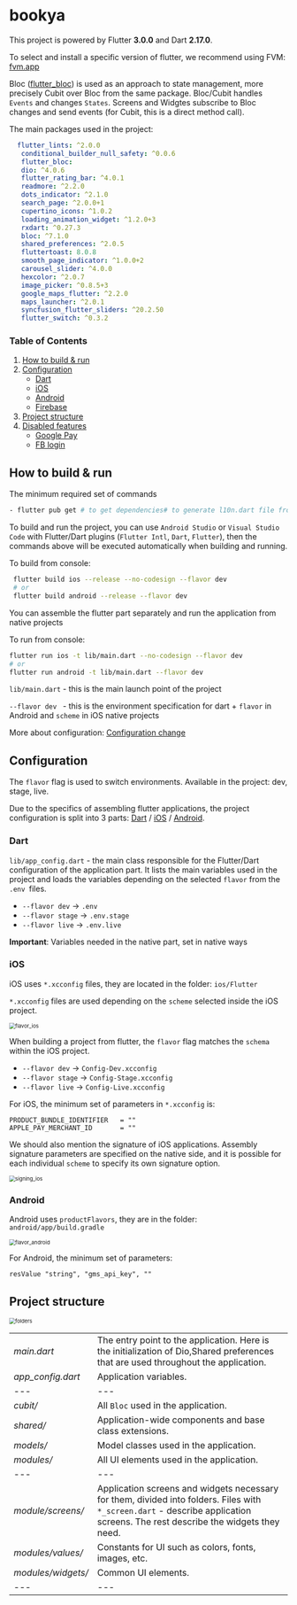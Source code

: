 # bookya

This project is powered by Flutter **3.0.0** and Dart **2.17.0**.

To select and install a specific version of flutter, we recommend using FVM: [fvm.app](https://fvm.app)

Bloc ([flutter_bloc](https://pub.dev/packages/flutter_bloc)) is used as an approach to state management, more precisely Cubit over Bloc from the same package. Bloc/Cubit handles `Events` and changes `States`. Screens and Widgtes subscribe to Bloc changes and send events (for Cubit, this is a direct method call).


The main packages used in the project:

```yaml
  flutter_lints: ^2.0.0
   conditional_builder_null_safety: ^0.0.6
   flutter_bloc:
   dio: ^4.0.6
   flutter_rating_bar: ^4.0.1
   readmore: ^2.2.0
   dots_indicator: ^2.1.0
   search_page: ^2.0.0+1
   cupertino_icons: ^1.0.2
   loading_animation_widget: ^1.2.0+3
   rxdart: ^0.27.3
   bloc: ^7.1.0
   shared_preferences: ^2.0.5
   fluttertoast: 8.0.8
   smooth_page_indicator: ^1.0.0+2
   carousel_slider: ^4.0.0
   hexcolor: ^2.0.7
   image_picker: ^0.8.5+3
   google_maps_flutter: ^2.2.0
   maps_launcher: ^2.0.1
   syncfusion_flutter_sliders: ^20.2.50
   flutter_switch: ^0.3.2
```


### Table of Contents
1. [How to build & run](#build&run)
2. [Configuration](#configuration)
	* [Dart](#configuration-dart)
	* [iOS](#configuration-ios)
	* [Android](#configuration-android)
	* [Firebase](#configuration-firebase)
3. [Project structure](#structure)
4. [Disabled features](#disabled-features)
	* [Google Pay](#disabled-features-googlepay)
	* [FB login](#disabled-features-fb)

## How to build & run <a name="build&run"></a>

The minimum required set of commands

```bash
- flutter pub get # to get dependencies# to generate l10n.dart file from .arb localization files
```

To build and run the project, you can use `Android Studio` or `Visual Studio Code` with Flutter/Dart plugins (`Flutter Intl`, `Dart`, `Flutter`), then the commands above will be executed automatically when building and running.


To build from console:

```bash
 flutter build ios --release --no-codesign --flavor dev
 # or
 flutter build android --release --flavor dev
```

You can assemble the flutter part separately and run the application from native projects

To run from console:

```bash
flutter run ios -t lib/main.dart --no-codesign --flavor dev
# or
flutter run android -t lib/main.dart --flavor dev
```

``lib/main.dart`` - this is the main launch point of the project

``--flavor dev `` - this is the environment specification for dart + `flavor` in Android and `scheme` in iOS native projects


More about configuration: [Configuration change](#configuration)


## Configuration <a name="configuration"></a>

The `flavor` flag is used to switch environments. Available in the project: dev, stage, live.

Due to the specifics of assembling flutter applications, the project configuration is split into 3 parts: [Dart](#configuration-dart) / [iOS](#configuration-ios) / [Android](#configuration-android).

### Dart <a name="configuration-dart"></a>

`lib/app_config.dart` - the main class responsible for the Flutter/Dart configuration of the application part. It lists the main variables used in the project and loads the variables depending on the selected `flavor` from the `.env `files.

* `--flavor dev` -> `.env`
* `--flavor stage` -> `.env.stage`
* `--flavor live` -> `.env.live`


**Important**: Variables needed in the native part, set in native ways

### iOS <a name="configuration-ios"></a>

iOS uses `*.xcconfig` files, they are located in the folder: `ios/Flutter`

`*.xcconfig` files are used depending on the `scheme` selected inside the iOS project.


<img src="docs/image/flavor_ios.png" alt="flavor_ios" style="zoom: 67%;" />

When building a project from flutter, the `flavor` flag matches the `schema` within the iOS project.

* `--flavor dev` -> `Config-Dev.xcconfig`
* `--flavor stage` -> `Config-Stage.xcconfig `
* `--flavor live` -> `Config-Live.xcconfig `


For iOS, the minimum set of parameters in `*.xcconfig` is:

```
PRODUCT_BUNDLE_IDENTIFIER   = ""
APPLE_PAY_MERCHANT_ID       = ""
```


We should also mention the signature of iOS applications. Assembly signature parameters are specified on the native side, and it is possible for each individual `scheme` to specify its own signature option.

<img src="docs/image/signing_ios.png" alt="signing_ios" style="zoom:67%;" />


### Android <a name="configuration-android"></a>

Android uses `productFlavors`, they are in the folder: `android/app/build.gradle`

<img src="docs/image/flavor_android.png" alt="flavor_android" style="zoom:67%;" />


For Android, the minimum set of parameters:

```
resValue "string", "gms_api_key", ""
```


## Project structure <a name="structure"></a>

<img src="docs/image/folders.png" alt="folders" style="zoom:67%;" />


|   |   |
|---|---|
|*main.dart*|The entry point to the application. Here is the initialization of Dio,Shared preferences that are used throughout the application.|
|*app_config.dart*|Application variables.|
|---|---|
|*cubit/*|All `Bloc` used in the application.|
|*shared/*|Application-wide components and base class extensions.|
|*models/*|Model classes used in the application.|
|*modules/*|All UI elements used in the application.|
|---|---|
|*module/screens/*|Application screens and widgets necessary for them, divided into folders. Files with `*_screen.dart` - describe application screens. The rest describe the widgets they need.|
|*modules/values/*|Constants for UI such as colors, fonts, images, etc.|
|*modules/widgets/*|Common UI elements.|
|---|---|



